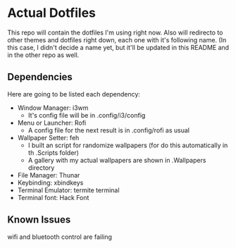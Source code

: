 # Actual Dotfiles

This repo will contain the dotfiles I'm using right now. Also will redirecto to other themes and dotfiles right down, each one with it's following name. (In this case, I didn't decide a name yet, but it'll be updated in this README and in the other repo as well.

## Dependencies

Here are going to be listed each dependency:

* Window Manager: i3wm
    * It's config file will be in .config/i3/config
* Menu or Launcher: Rofi
    * A config file for the next result is in .config/rofi as usual
* Wallpaper Setter: feh
    * I built an script for randomize wallpapers (for do this automatically in th .Scripts folder)
    * A gallery with my actual wallpapers are shown in .Wallpapers directory
* File Manager: Thunar
* Keybinding: xbindkeys
* Terminal Emulator: termite terminal
* Terminal font: Hack Font
## Known Issues

wifi and bluetooth control are failing
